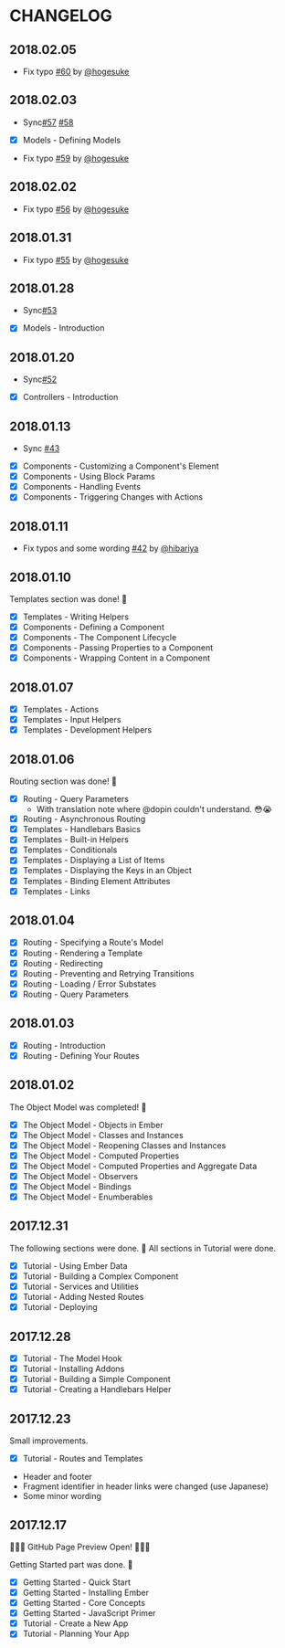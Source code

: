 # CHANGELOG

## 2018.02.05

- Fix typo [#60](https://github.com/dopin/emberjs-guides-ja/pull60) by [@hogesuke](https://github.com/hogesuke)


## 2018.02.03

-  Sync[#57](https://github.com/dopin/emberjs-guides-ja/pull/57) [#58](https://github.com/dopin/emberjs-guides-ja/pull/58)
- [x] Models - Defining Models
- Fix typo [#59](https://github.com/dopin/emberjs-guides-ja/pull/59) by [@hogesuke](https://github.com/hogesuke)

## 2018.02.02

- Fix typo [#56](https://github.com/dopin/emberjs-guides-ja/pull/56) by [@hogesuke](https://github.com/hogesuke)


## 2018.01.31

- Fix typo [#55](https://github.com/dopin/emberjs-guides-ja/pull/55) by [@hogesuke](https://github.com/hogesuke)

## 2018.01.28

- Sync[#53](https://github.com/dopin/emberjs-guides-ja/pull/53)
- [x] Models - Introduction

## 2018.01.20

- Sync[#52](https://github.com/dopin/emberjs-guides-ja/pull/52)
- [x] Controllers - Introduction

## 2018.01.13

- Sync [#43](https://github.com/dopin/emberjs-guides-ja/pull/43)
- [x] Components - Customizing a Component's Element
- [x] Components - Using Block Params
- [x] Components - Handling Events
- [x] Components - Triggering Changes with Actions

## 2018.01.11

- Fix typos and some wording [#42](https://github.com/dopin/emberjs-guides-ja/pull/42) by [@hibariya](https://github.com/hibariya)

## 2018.01.10

Templates section was done! 🎉

- [x] Templates - Writing Helpers
- [x] Components - Defining a Component
- [x] Components - The Component Lifecycle
- [x] Components - Passing Properties to a Component
- [x] Components - Wrapping Content in a Component

## 2018.01.07

- [x] Templates - Actions
- [x] Templates - Input Helpers
- [x] Templates - Development Helpers

## 2018.01.06

Routing section was done! 🎉

- [x] Routing - Query Parameters
  - With translation note where @dopin couldn't understand. 😳😭
- [x] Routing - Asynchronous Routing
- [x] Templates - Handlebars Basics
- [x] Templates - Built-in Helpers
- [x] Templates - Conditionals
- [x] Templates - Displaying a List of Items
- [x] Templates - Displaying the Keys in an Object
- [x] Templates - Binding Element Attributes
- [x] Templates - Links

## 2018.01.04

- [x] Routing - Specifying a Route's Model
- [x] Routing - Rendering a Template
- [x] Routing - Redirecting
- [x] Routing - Preventing and Retrying Transitions 
- [x] Routing - Loading / Error Substates
- [x] Routing - Query Parameters

## 2018.01.03

- [x] Routing - Introduction
- [x] Routing - Defining Your Routes

## 2018.01.02

The Object Model was completed! 🎉

- [x] The Object Model - Objects in Ember
- [x] The Object Model - Classes and Instances
- [x] The Object Model - Reopening Classes and Instances
- [x] The Object Model - Computed Properties
- [x] The Object Model - Computed Properties and Aggregate Data
- [x] The Object Model - Observers
- [x] The Object Model - Bindings
- [x] The Object Model - Enumberables

## 2017.12.31

The following sections were done. 🎉
All sections in Tutorial were done.

- [x] Tutorial - Using Ember Data
- [x] Tutorial - Building a Complex Component
- [x] Tutorial - Services and Utilities
- [x] Tutorial - Adding Nested Routes
- [x] Tutorial - Deploying

## 2017.12.28

- [x] Tutorial - The Model Hook
- [x] Tutorial - Installing Addons
- [x] Tutorial - Building a Simple Component
- [x] Tutorial - Creating a Handlebars Helper

## 2017.12.23

Small improvements.

- [x] Tutorial - Routes and Templates
- Header and footer
- Fragment identifier in header links were changed (use Japanese)
- Some minor wording

## 2017.12.17

🎉🎉🎉 GitHub Page Preview Open! 🎉🎉🎉

Getting Started part was done. 🎉

- [x] Getting Started - Quick Start
- [x] Getting Started - Installing Ember
- [x] Getting Started - Core Concepts
- [x] Getting Started - JavaScript Primer
- [x] Tutorial - Create a New App
- [x] Tutorial - Planning Your App
